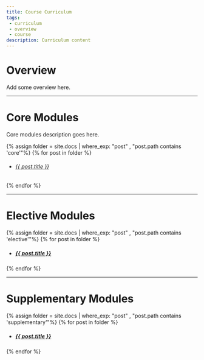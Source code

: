 ```yaml
---
title: Course Curriculum
tags: 
 - curriculum
 - overview
 - course
description: Curriculum content
---
```


# Overview

Add some overview here.

<hr class="panel-line">

# Core Modules
Core modules description goes here.

{% assign folder = site.docs | where_exp: "post" , "post.path contains 'core'"%}
{% for post in folder %}
- <h6><a href="{{ post.url | prepend: site.baseurl }}">{{ post.title }}</a></h6>
{% endfor %}

<hr class="panel-line">

# Elective Modules
{% assign folder = site.docs | where_exp: "post" , "post.path contains 'elective'"%}
{% for post in folder %}
- <h5><a href="{{ post.url | prepend: site.baseurl }}">{{ post.title }}</a></h5>
{% endfor %}

<hr class="panel-line">

# Supplementary Modules
{% assign folder = site.docs | where_exp: "post" , "post.path contains 'supplementary'"%}
{% for post in folder %}
- <h5><a href="{{ post.url | prepend: site.baseurl }}">{{ post.title }}</a></h5>
{% endfor %}
